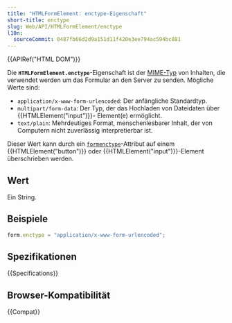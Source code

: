 ```yaml
---
title: "HTMLFormElement: enctype-Eigenschaft"
short-title: enctype
slug: Web/API/HTMLFormElement/enctype
l10n:
  sourceCommit: 0487fb66d2d9a151d11f420e3ee794ac594bc881
---
```


{{APIRef("HTML DOM")}}

Die **`HTMLFormElement.enctype`**-Eigenschaft ist der [MIME-Typ](/de/docs/Glossary/MIME_type) von Inhalten, die verwendet werden
um das Formular an den Server zu senden. Mögliche Werte sind:

- `application/x-www-form-urlencoded`: Der anfängliche Standardtyp.
- `multipart/form-data`: Der Typ, der das Hochladen von Dateidaten über {{HTMLElement("input")}}-
  Element(e) ermöglicht.
- `text/plain`: Mehrdeutiges Format, menschenlesbarer Inhalt, der von Computern nicht zuverlässig interpretierbar ist.

Dieser Wert kann durch ein [`formenctype`](/de/docs/Web/HTML/Element/button#formenctype)-Attribut
auf einem {{HTMLElement("button")}} oder {{HTMLElement("input")}}-Element überschrieben werden.

## Wert

Ein String.

## Beispiele

```js
form.enctype = "application/x-www-form-urlencoded";
```

## Spezifikationen

{{Specifications}}

## Browser-Kompatibilität

{{Compat}}
